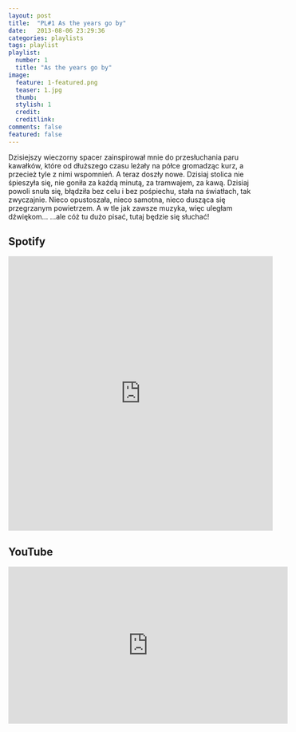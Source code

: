 ```yaml
---
layout: post
title:  "PL#1 As the years go by"
date:   2013-08-06 23:29:36
categories: playlists
tags: playlist
playlist:
  number: 1
  title: "As the years go by"
image:
  feature: 1-featured.png
  teaser: 1.jpg
  thumb:
  stylish: 1
  credit:
  creditlink:
comments: false
featured: false
---
```


Dzisiejszy wieczorny spacer zainspirował mnie do przesłuchania paru kawałków, 
które od dłuższego czasu leżały na półce gromadząc kurz, a przecież tyle z nimi wspomnień. A teraz doszły nowe. 
Dzisiaj stolica nie śpieszyła się, nie goniła za każdą minutą, za tramwajem, za kawą. 
Dzisiaj powoli snuła się, błądziła bez celu i bez pośpiechu, stała na światłach, tak zwyczajnie. 
Nieco opustoszała, nieco samotna, nieco dusząca się przegrzanym powietrzem. A w tle jak zawsze muzyka, więc uległam dźwiękom...
...ale cóż tu dużo pisać, tutaj będzie się słuchać!

## Spotify
<iframe src="https://embed.spotify.com/?uri=spotify%3Auser%3A1173952261%3Aplaylist%3A32Y4igkpzSVzzk8Tp6OGQD&theme=white" 
  width="530" 
  height="550" 
  frameborder="0" 
  allowtransparency="true">
</iframe>

## YouTube
<iframe width="560" height="315" src="https://www.youtube.com/embed/videoseries?list=PLynJw3Ptj9lFx03cBSuu4vm0KB1xitPE7" frameborder="0"></iframe>



